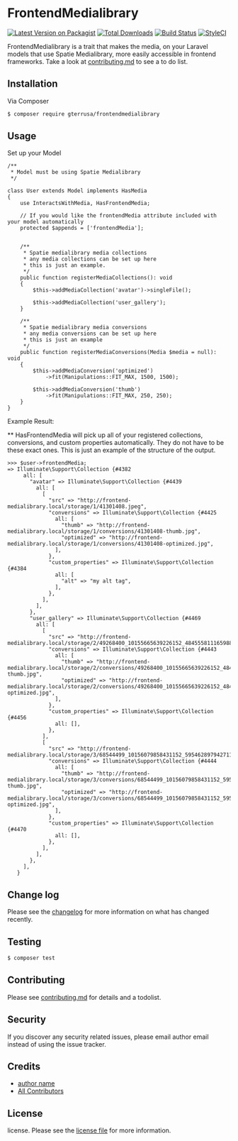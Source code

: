 # FrontendMedialibrary

[![Latest Version on Packagist][ico-version]][link-packagist]
[![Total Downloads][ico-downloads]][link-downloads]
[![Build Status][ico-travis]][link-travis]
[![StyleCI][ico-styleci]][link-styleci]

FrontendMedialibrary is a trait that makes the media, on your Laravel models that use Spatie Medialibrary, more easily accessible in frontend frameworks. Take a look at [contributing.md](contributing.md) to see a to do list.

## Installation

Via Composer

``` bash
$ composer require gterrusa/frontendmedialibrary
```

## Usage

Set up your Model

```
/**
 * Model must be using Spatie Medialibrary
 */

class User extends Model implements HasMedia
{
    use InteractsWithMedia, HasFrontendMedia;
    
    // If you would like the frontendMedia attribute included with your model automatically
    protected $appends = ['frontendMedia'];
    
    
    /**
     * Spatie medialibrary media collections
     * any media collections can be set up here
     * this is just an example.
     */
    public function registerMediaCollections(): void
    {
        $this->addMediaCollection('avatar')->singleFile();

        $this->addMediaCollection('user_gallery');
    }

    /**
     * Spatie medialibrary media conversions
     * any media conversions can be set up here
     * this is just an example
     */
    public function registerMediaConversions(Media $media = null): void
    {
        $this->addMediaConversion('optimized')
            ->fit(Manipulations::FIT_MAX, 1500, 1500);

        $this->addMediaConversion('thumb')
            ->fit(Manipulations::FIT_MAX, 250, 250);
    }
}
```

Example Result:

** HasFrontendMedia will pick up all of your registered collections, conversions, and custom properties automatically. They do not have to be these exact ones. This is just an example of the structure of the output. 

```
>>> $user->frontendMedia;
=> Illuminate\Support\Collection {#4382
     all: [
       "avatar" => Illuminate\Support\Collection {#4439
         all: [
           [
             "src" => "http://frontend-medialibrary.local/storage/1/41301408.jpeg",
             "conversions" => Illuminate\Support\Collection {#4425
               all: [
                 "thumb" => "http://frontend-medialibrary.local/storage/1/conversions/41301408-thumb.jpg",
                 "optimized" => "http://frontend-medialibrary.local/storage/1/conversions/41301408-optimized.jpg",
               ],
             },
             "custom_properties" => Illuminate\Support\Collection {#4384
               all: [
                 "alt" => "my alt tag",
               ],
             },
           ],
         ],
       },
       "user_gallery" => Illuminate\Support\Collection {#4469
         all: [
           [
             "src" => "http://frontend-medialibrary.local/storage/2/49268400_10155665639226152_4845558111659884544_n.jpg",
             "conversions" => Illuminate\Support\Collection {#4443
               all: [
                 "thumb" => "http://frontend-medialibrary.local/storage/2/conversions/49268400_10155665639226152_4845558111659884544_n-thumb.jpg",
                 "optimized" => "http://frontend-medialibrary.local/storage/2/conversions/49268400_10155665639226152_4845558111659884544_n-optimized.jpg",
               ],
             },
             "custom_properties" => Illuminate\Support\Collection {#4456
               all: [],
             },
           ],
           [
             "src" => "http://frontend-medialibrary.local/storage/3/68544499_10156079858431152_5954628979427115008_n.jpg",
             "conversions" => Illuminate\Support\Collection {#4444
               all: [
                 "thumb" => "http://frontend-medialibrary.local/storage/3/conversions/68544499_10156079858431152_5954628979427115008_n-thumb.jpg",
                 "optimized" => "http://frontend-medialibrary.local/storage/3/conversions/68544499_10156079858431152_5954628979427115008_n-optimized.jpg",
               ],
             },
             "custom_properties" => Illuminate\Support\Collection {#4470
               all: [],
             },
           ],
         ],
       },
     ],
   }
```

## Change log

Please see the [changelog](changelog.md) for more information on what has changed recently.

## Testing

``` bash
$ composer test
```

## Contributing

Please see [contributing.md](contributing.md) for details and a todolist.

## Security

If you discover any security related issues, please email author email instead of using the issue tracker.

## Credits

- [author name][link-author]
- [All Contributors][link-contributors]

## License

license. Please see the [license file](license.md) for more information.

[ico-version]: https://img.shields.io/packagist/v/gterrusa/frontendmedialibrary.svg?style=flat-square
[ico-downloads]: https://img.shields.io/packagist/dt/gterrusa/frontendmedialibrary.svg?style=flat-square
[ico-travis]: https://img.shields.io/travis/gterrusa/frontendmedialibrary/master.svg?style=flat-square
[ico-styleci]: https://styleci.io/repos/12345678/shield

[link-packagist]: https://packagist.org/packages/gterrusa/frontendmedialibrary
[link-downloads]: https://packagist.org/packages/gterrusa/frontendmedialibrary
[link-travis]: https://travis-ci.org/gterrusa/frontendmedialibrary
[link-styleci]: https://styleci.io/repos/12345678
[link-author]: https://github.com/gterrusa
[link-contributors]: ../../contributors
